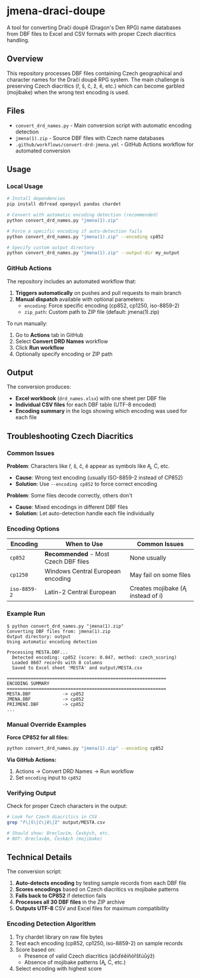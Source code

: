 # jmena-draci-doupe

A tool for converting Dračí doupě (Dragon's Den RPG) name databases from DBF files to Excel and CSV formats with proper Czech diacritics handling.

## Overview

This repository processes DBF files containing Czech geographical and character names for the Dračí doupě RPG system. The main challenge is preserving Czech diacritics (ř, š, č, ž, ě, etc.) which can become garbled (mojibake) when the wrong text encoding is used.

## Files

- `convert_drd_names.py` - Main conversion script with automatic encoding detection
- `jmena(1).zip` - Source DBF files with Czech name databases
- `.github/workflows/convert-drd-jmena.yml` - GitHub Actions workflow for automated conversion

## Usage

### Local Usage

```bash
# Install dependencies
pip install dbfread openpyxl pandas chardet

# Convert with automatic encoding detection (recommended)
python convert_drd_names.py "jmena(1).zip"

# Force a specific encoding if auto-detection fails
python convert_drd_names.py "jmena(1).zip" --encoding cp852

# Specify custom output directory
python convert_drd_names.py "jmena(1).zip" --output-dir my_output
```

### GitHub Actions

The repository includes an automated workflow that:

1. **Triggers automatically** on pushes and pull requests to main branch
2. **Manual dispatch** available with optional parameters:
   - `encoding`: Force specific encoding (cp852, cp1250, iso-8859-2)
   - `zip_path`: Custom path to ZIP file (default: jmena(1).zip)

To run manually:
1. Go to **Actions** tab in GitHub
2. Select **Convert DRD Names** workflow  
3. Click **Run workflow**
4. Optionally specify encoding or ZIP path

## Output

The conversion produces:

- **Excel workbook** (`drd_names.xlsx`) with one sheet per DBF file
- **Individual CSV files** for each DBF table (UTF-8 encoded)
- **Encoding summary** in the logs showing which encoding was used for each file

## Troubleshooting Czech Diacritics

### Common Issues

**Problem**: Characters like ř, š, č, ě appear as symbols like Ą, Ć, etc.
- **Cause**: Wrong text encoding (usually ISO-8859-2 instead of CP852)
- **Solution**: Use `--encoding cp852` to force correct encoding

**Problem**: Some files decode correctly, others don't
- **Cause**: Mixed encodings in different DBF files  
- **Solution**: Let auto-detection handle each file individually

### Encoding Options

| Encoding | When to Use | Common Issues |
|----------|-------------|---------------|
| `cp852` | **Recommended** - Most Czech DBF files | None usually |
| `cp1250` | Windows Central European encoding | May fail on some files |
| `iso-8859-2` | Latin-2 Central European | Creates mojibake (Ą instead of í) |

### Example Run

```
$ python convert_drd_names.py "jmena(1).zip"
Converting DBF files from: jmena(1).zip
Output directory: output
Using automatic encoding detection

Processing MESTA.DBF...
  Detected encoding: cp852 (score: 0.047, method: czech_scoring)
  Loaded 8607 records with 8 columns
  Saved to Excel sheet 'MESTA' and output/MESTA.csv

============================================================
ENCODING SUMMARY  
============================================================
MESTA.DBF            -> cp852
JMENA.DBF            -> cp852
PRIJMENI.DBF         -> cp852
...
```

### Manual Override Examples

**Force CP852 for all files:**
```bash
python convert_drd_names.py "jmena(1).zip" --encoding cp852
```

**Via GitHub Actions:**
1. Actions → Convert DRD Names → Run workflow
2. Set `encoding` input to `cp852`

### Verifying Output

Check for proper Czech characters in the output:
```bash
# Look for Czech diacritics in CSV
grep "ř\|š\|č\|ě\|ž" output/MESTA.csv

# Should show: Breclavím, Českých, etc.
# NOT: BreclavĄm, ČeskĄch (mojibake)
```

## Technical Details

The conversion script:

1. **Auto-detects encoding** by testing sample records from each DBF file
2. **Scores encodings** based on Czech diacritics vs mojibake patterns  
3. **Falls back to CP852** if detection fails
4. **Processes all 30 DBF files** in the ZIP archive
5. **Outputs UTF-8** CSV and Excel files for maximum compatibility

### Encoding Detection Algorithm

1. Try chardet library on raw file bytes
2. Test each encoding (cp852, cp1250, iso-8859-2) on sample records
3. Score based on:
   - Presence of valid Czech diacritics (áčďéěíňóřšťúůýž)
   - Absence of mojibake patterns (Ą, Ć, etc.)
4. Select encoding with highest score